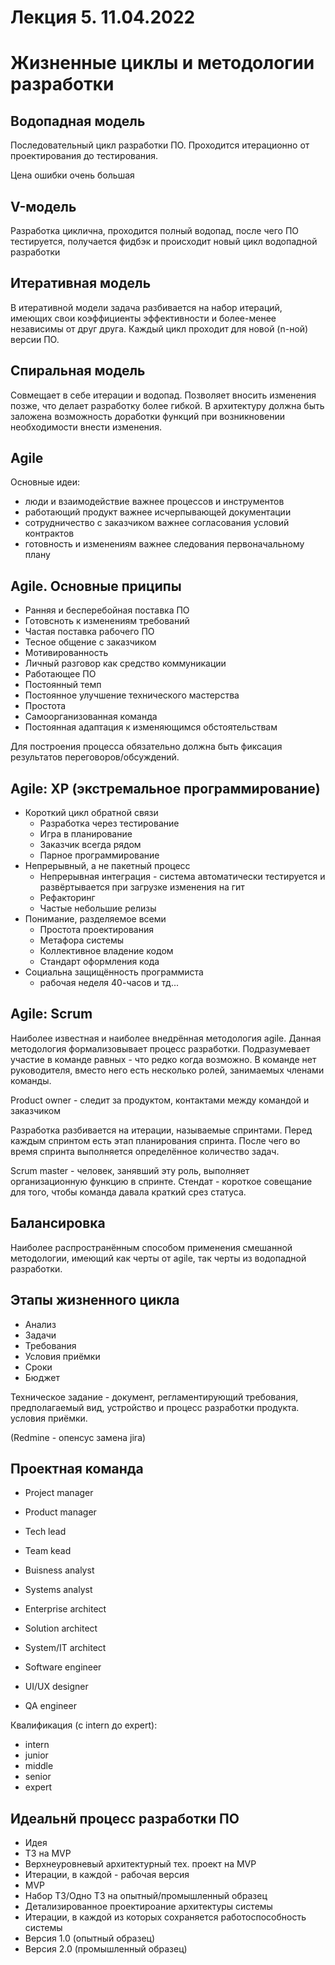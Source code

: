 # Лекция 5. 11.04.2022
# Жизненные циклы и методологии разработки
## Водопадная модель
Последовательный цикл разработки ПО. Проходится итерационно от проектирования до тестирования.

Цена ошибки очень большая

## V-модель
Разработка циклична, проходится полный водопад, после чего ПО тестируется, получается фидбэк и происходит новый цикл водопадной разработки

## Итеративная модель
В итеративной модели задача разбивается на набор итераций, имеющих свои коэффициенты эффективности и более-менее независимы от друг друга. Каждый цикл проходит для новой (n-ной) версии ПО.

## Спиральная модель
Совмещает в себе итерации и водопад. Позволяет вносить изменения позже, что делает разработку более гибкой. В архитектуру должна быть заложена возможность доработки функций при возникновении необходимости внести изменения.

## Agile
Основные идеи:
- люди и взаимодействие важнее процессов и инструментов
- работающий продукт важнее исчерпывающей документации
- сотрудничество с заказчиком важнее согласования условий контрактов
- готовность и изменениям важнее следования первоначальному плану

## Agile. Основные приципы
- Ранняя и бесперебойная поставка ПО
- Готовсноть к изменениям требований
- Частая поставка рабочего ПО
- Тесное общение с заказчиком
- Мотивированность
- Личный разговор как средство коммуникации
- Работающее ПО
- Постоянный темп
- Постоянное улучшение технического мастерства
- Простота
- Самоорганизованная команда
- Постоянная адаптация к изменяющимся обстоятельствам

Для построения процесса обязательно должна быть фиксация результатов переговоров/обсуждений.

## Agile: XP (экстремальное программирование)
- Короткий цикл обратной связи
  - Разработка через тестирование 
  - Игра в планирование
  - Заказчик всегда рядом
  - Парное программирование
- Непрерывный, а не пакетный процесс
  - Непрерывная интеграция - система автоматически  тестируется и развёртывается при загрузке изменения на гит
  - Рефакторинг
  - Частые небольшие релизы
- Понимание, разделяемое всеми
  - Простота проектирования
  - Метафора системы
  - Коллективное владение кодом
  - Стандарт оформления кода
- Социальна защищённость программиста
  - рабочая неделя 40-часов и тд...

## Agile: Scrum
Наиболее известная и наиболее внедрённая методология agile. Данная методология формализовывает процесс разработки. Подразумевает участие в команде равных - что редко когда возможно. В команде нет руководителя, вместо него есть несколько ролей, занимаемых членами команды. 

Product owner - следит за продуктом, контактами между командой и заказчиком

Разработка разбивается на итерации, называемые спринтами. Перед каждым спринтом есть этап планирования спринта. После чего во время спринта выполняется определённое количество задач.

Scrum master - человек, занявший эту роль, выполняет организационную функцию в спринте. Стендат - короткое совещание для того, чтобы команда давала краткий срез статуса. 

## Балансировка
Наиболее распространённым способом применения смешанной методологии, имеющий как черты от agile, так черты из водопадной разработки. 

## Этапы жизненного цикла
- Анализ
- Задачи
- Требования
- Условия приёмки
- Сроки
- Бюджет

Техническое задание - документ, регламентирующий требования, предполагаемый вид, устройство и процесс разработки продукта. условия приёмки.

(Redmine - опенсус замена jira)

## Проектная команда
- Project manager
- Product manager

- Tech lead
- Team kead

- Buisness analyst
- Systems analyst

- Enterprise architect
- Solution architect
- System/IT architect

- Software engineer
- UI/UX designer
- QA engineer

Квалификация (с intern до expert):
- intern
- junior
- middle
- senior
- expert

## Идеальнй процесс разработки ПО
- Идея
- ТЗ на MVP
- Верхнеуровневый архитектурный тех. проект на MVP
- Итерации, в каждой - рабочая версия
- MVP
- Набор ТЗ/Одно ТЗ на опытный/промышленный образец
- Детализированное проектироание архитектуры системы
- Итерации, в каждой из которых сохраняется работоспособность системы
- Версия 1.0 (опытный образец)
- Версия 2.0 (промышленный образец)